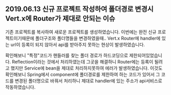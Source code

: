 ## 2019.06.13 신규 프로젝트 작성하여 폴더경로 변경시 Vert.x에 Router가 제대로 안되는 이슈

기존 프로젝트를 복사하여 새로운 프로젝트를 생성하였습니다. 이번에는 완전 신규 프로젝트이기때문에 폴더구조와 폴더명들을 변경하였을때.. Vert.x Router에 handler에 있는 url이 등록이 되지 않아서 api를 받아주지 못하는 현상이 발생하였습니다.

확인해보니 "특정"코드가 핸들러를 찾는 폴더 경로가 하드코딩으로 제한되어있었습니다. Reflection이라는 것에서 처리하였는데 그곳을 해결하니 Router에는 등록이 될려고 했지만 Service에 bean을 제대로 처리하지못하여 에러가 발생하였습니다.
이것도 확인해보니 Spring에서 component에 폴더경로를 제한하여 하는 코드가 있어서 그 코드를 변경된 폴더명으로 바꿔서 처리하니 제대로 handler에 있는 주소가 api서비스로 작동하였습니다.